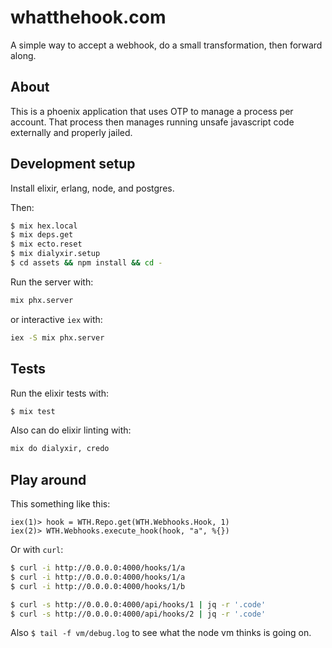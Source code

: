 # whatthehook.com

A simple way to accept a webhook, do a small transformation, then forward along.

## About

This is a phoenix application that uses OTP to manage a process per account.
That process then manages running unsafe javascript code externally and
properly jailed.

## Development setup

Install elixir, erlang, node, and postgres.

Then:

```sh
$ mix hex.local
$ mix deps.get
$ mix ecto.reset
$ mix dialyxir.setup
$ cd assets && npm install && cd -
```

Run the server with:

```sh
mix phx.server
```

or interactive `iex` with:

```sh
iex -S mix phx.server
```

## Tests

Run the elixir tests with:

```sh
$ mix test
```

Also can do elixir linting with:

```sh
mix do dialyxir, credo
```

## Play around

This something like this:

```iex
iex(1)> hook = WTH.Repo.get(WTH.Webhooks.Hook, 1)
iex(2)> WTH.Webhooks.execute_hook(hook, "a", %{})
```

Or with `curl`:

```sh
$ curl -i http://0.0.0.0:4000/hooks/1/a
$ curl -i http://0.0.0.0:4000/hooks/1/a
$ curl -i http://0.0.0.0:4000/hooks/1/b

$ curl -s http://0.0.0.0:4000/api/hooks/1 | jq -r '.code'
$ curl -s http://0.0.0.0:4000/api/hooks/2 | jq -r '.code'
```

Also `$ tail -f vm/debug.log` to see what the node vm thinks is going on.
